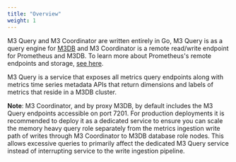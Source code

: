 ```yaml
---
title: "Overview"
weight: 1
---
```


M3 Query and M3 Coordinator are written entirely in Go, M3 Query is as a query engine for [M3DB](https://m3db.io/) and M3 Coordinator is a remote read/write endpoint for Prometheus and M3DB. To learn more about Prometheus's remote endpoints and storage, [see here](https://prometheus.io/docs/v1.3/operating/integrations/#remote-endpoints-and-storage).

M3 Query is a service that exposes all metrics query endpoints along with 
metrics time series metadata APIs that return dimensions and labels of metrics
that reside in a M3DB cluster.

**Note**: M3 Coordinator, and by proxy M3DB, by default includes the M3 
Query endpoints accessible on port 7201.
For production deployments it is recommended to deploy it as a 
dedicated service to ensure you can scale the memory heavy query role separately 
from the metrics ingestion write path of writes through M3 Coordinator to M3DB
database role nodes. This allows excessive queries to primarily affect the 
dedicated M3 Query service instead of interrupting service to the write 
ingestion pipeline.
